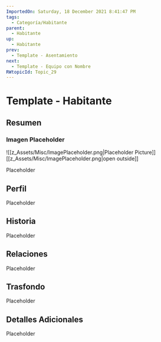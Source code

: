 ```yaml
---
ImportedOn: Saturday, 18 December 2021 8:41:47 PM
tags:
  - Categoría/Habitante
parent:
  - Habitante
up:
  - Habitante
prev:
  - Template - Asentamiento
next:
  - Template - Equipo con Nombre
RWtopicId: Topic_29
---
```

# Template - Habitante
## Resumen
### Imagen Placeholder
![[z_Assets/Misc/ImagePlaceholder.png|Placeholder Picture]]
[[z_Assets/Misc/ImagePlaceholder.png|open outside]]

Placeholder

## Perfil
Placeholder

## Historia
Placeholder

## Relaciones
Placeholder

## Trasfondo
Placeholder

## Detalles Adicionales
Placeholder

